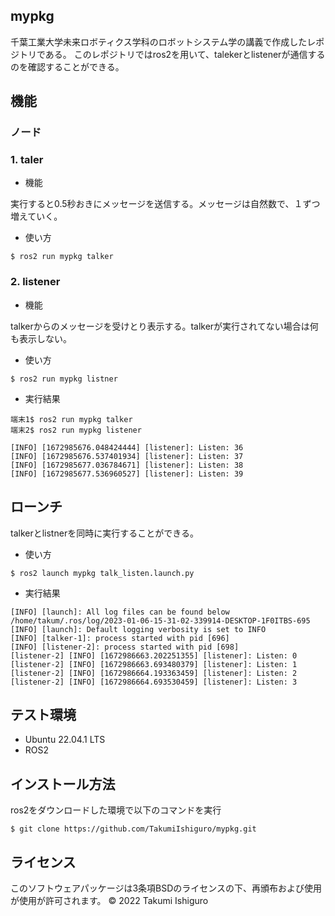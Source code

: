 ## mypkg

千葉工業大学未来ロボティクス学科のロボットシステム学の講義で作成したレポジトリである。
このレポジトリではros2を用いて、talekerとlistenerが通信するのを確認することができる。


## 機能


### ノード

### 1. taler

* 機能

実行すると0.5秒おきにメッセージを送信する。メッセージは自然数で、１ずつ増えていく。

* 使い方

```
$ ros2 run mypkg talker
```

### 2. listener

* 機能

talkerからのメッセージを受けとり表示する。talkerが実行されてない場合は何も表示しない。

* 使い方

```
$ ros2 run mypkg listner
```

* 実行結果

```
端末1$ ros2 run mypkg talker
端末2$ ros2 run mypkg listener

[INFO] [1672985676.048424444] [listener]: Listen: 36
[INFO] [1672985676.537401934] [listener]: Listen: 37
[INFO] [1672985677.036784671] [listener]: Listen: 38
[INFO] [1672985677.536960527] [listener]: Listen: 39
```

## ローンチ

talkerとlistnerを同時に実行することができる。

* 使い方

```
$ ros2 launch mypkg talk_listen.launch.py
```

* 実行結果

```
[INFO] [launch]: All log files can be found below /home/takum/.ros/log/2023-01-06-15-31-02-339914-DESKTOP-1F0ITBS-695
[INFO] [launch]: Default logging verbosity is set to INFO
[INFO] [talker-1]: process started with pid [696]
[INFO] [listener-2]: process started with pid [698]
[listener-2] [INFO] [1672986663.202251355] [listener]: Listen: 0
[listener-2] [INFO] [1672986663.693480379] [listener]: Listen: 1
[listener-2] [INFO] [1672986664.193363459] [listener]: Listen: 2
[listener-2] [INFO] [1672986664.693530459] [listener]: Listen: 3
```

## テスト環境

* Ubuntu 22.04.1 LTS
* ROS2


## インストール方法

ros2をダウンロードした環境で以下のコマンドを実行

```
$ git clone https://github.com/TakumiIshiguro/mypkg.git
```


## ライセンス

このソフトウェアパッケージは3条項BSDのライセンスの下、再頒布および使用が使用が許可されます。
© 2022 Takumi Ishiguro
